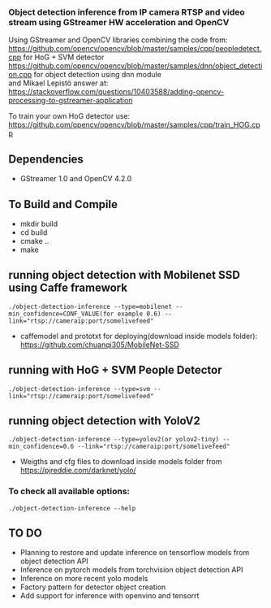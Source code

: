 ### Object detection inference from IP camera RTSP and video stream using GStreamer HW acceleration and OpenCV

Using GStreamer and OpenCV libraries combining the code from:   
https://github.com/opencv/opencv/blob/master/samples/cpp/peopledetect.cpp for HoG + SVM detector  
https://github.com/opencv/opencv/blob/master/samples/dnn/object_detection.cpp for object detection using dnn module    
and Mikael Lepistö answer at:  
https://stackoverflow.com/questions/10403588/adding-opencv-processing-to-gstreamer-application  


To train your own HoG detector use:  
https://github.com/opencv/opencv/blob/master/samples/cpp/train_HOG.cpp

##  Dependencies
* GStreamer 1.0 and OpenCV 4.2.0

## To Build and Compile  
* mkdir build
* cd build
* cmake ..
* make

## running object detection with Mobilenet SSD using Caffe framework
```
./object-detection-inference --type=mobilenet --min_confidence=CONF_VALUE(for example 0.6) --link="rtsp://cameraip:port/somelivefeed"  
```  
* caffemodel and prototxt for deploying(download inside models folder): https://github.com/chuanqi305/MobileNet-SSD

## running with HoG + SVM People Detector 
```
./object-detection-inference --type=svm --link="rtsp://cameraip:port/somelivefeed"
```

## running object detection with YoloV2
```
./object-detection-inference --type=yolov2(or yolov2-tiny) --min_confidence=0.6 --link="rtsp://cameraip:port/somelivefeed"  
```
* Weigths and cfg files to download inside models folder from https://pjreddie.com/darknet/yolo/  

### To check all available options:
```
./object-detection-inference --help
```

## TO DO
* Planning to restore and update inference on tensorflow models from object detection API
* Inference on pytorch models from torchvision object detection API
* Inference on more recent yolo models
* Factory pattern for detector object creation
* Add support for inference with openvino and tensorrt
